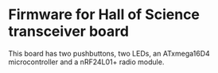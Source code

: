 Firmware for Hall of Science transceiver board
==============================================

This board has two pushbuttons, two LEDs, an ATxmega16D4 microcontroller and
a nRF24L01+ radio module.
